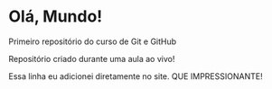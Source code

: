 # Olá, Mundo!
Primeiro repositório do curso de Git e GitHub

Repositório criado durante uma aula ao vivo!

Essa linha eu adicionei diretamente no site. QUE IMPRESSIONANTE!
